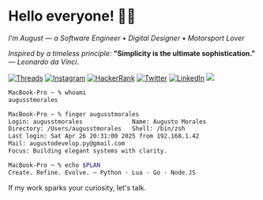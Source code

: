 # Hello everyone! 👋🏼

*I’m August — a Software Engineer* • *Digital Designer* • *Motorsport Lover*
<br>

*Inspired by a timeless principle:* **"Simplicity is the ultimate sophistication."** *— Leonardo da Vinci*.



[![Threads](https://img.shields.io/badge/-Threads-000000?style=flat&logo=threads&logoColor=white)](https://www.threads.net/@augusst_morales)
[![Instagram](https://img.shields.io/badge/-Instagram-ffffff?style=flat&logo=instagram&logoColor=000000)](https://www.instagram.com/augusst_morales/)
[![HackerRank](https://img.shields.io/badge/-HackerRank-000000?style=flat&logo=hackerrank&logoColor=white)](https://www.hackerrank.com/profile/AugusstMorales)
[![Twitter](https://img.shields.io/badge/-Twitter-ffffff?style=flat&logo=x&logoColor=000000)](https://x.com/Augusst_morales)
[![LinkedIn](https://img.shields.io/badge/-LinkedIn-000000?style=flat&logo=linkedin&logoColor=white)](https://www.linkedin.com/in/augusstmorales/)
![](https://komarev.com/ghpvc/?username=AugusstMorales&style=flat&color=000000)




``` zsh
MacBook-Pro ~ % whoami
augusstmorales

MacBook-Pro ~ % finger augusstmorales
Login: augusstmorales              Name: Augusto Morales
Directory: /Users/augusstmorales   Shell: /bin/zsh
Last login: Sat Apr 26 20:31:00 2025 from 192.168.1.42
Mail: augustodevelop.py@gmail.com
Focus: Building elegant systems with clarity.

MacBook-Pro ~ % echo $PLAN
Create. Refine. Evolve. — Python · Lua · Go · Node.JS

```

If my work sparks your curiosity, let's talk.



